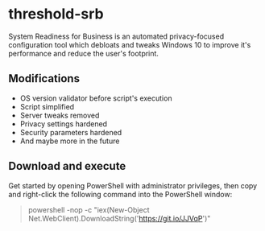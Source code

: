 # threshold-srb
System Readiness for Business is an automated privacy-focused configuration tool which debloats and tweaks Windows 10 to improve it's performance and reduce the user's footprint.

## Modifications
* OS version validator before script's execution
* Script simplified
* Server tweaks removed
* Privacy settings hardened
* Security parameters hardened
* And maybe more in the future

## Download and execute
Get started by opening PowerShell with administrator privileges, then copy and right-click the following command into the PowerShell window:
> powershell -nop -c "iex(New-Object Net.WebClient).DownloadString('https://git.io/JJVqP')"
